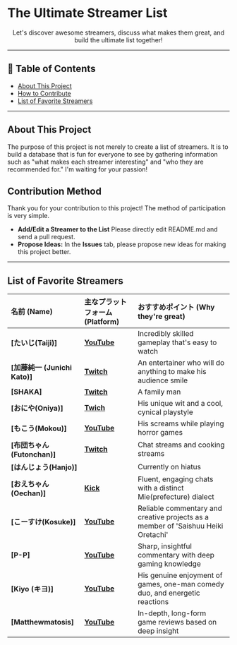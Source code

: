 # The Ultimate Streamer List

<p align="center">
  Let's discover awesome streamers, discuss what makes them great, and build the ultimate list together!
</p>

---
## 📜 Table of Contents
* [About This Project](#about-this-project)
* [How to Contribute](#contribution-method)
* [List of Favorite Streamers](#list-of-favorite-streamers) 
---
## About This Project
The purpose of this project is not merely to create a list of streamers. It is to build a database that is fun for everyone to see by gathering information such as "what makes each streamer interesting" and "who they are recommended for." I'm waiting for your passion!

## Contribution Method
Thank you for your contribution to this project! The method of participation is very simple.

* **Add/Edit a Streamer to the List** Please directly edit README.md and send a pull request.
* **Propose Ideas:** In the **Issues** tab, please propose new ideas for making this project better.
---

## List of Favorite Streamers

| 名前 (Name) | 主なプラットフォーム (Platform) | おすすめポイント (Why they're great) |
| :--- | :--- | :--- |
| **[たいじ(Taiji)]**| **[YouTube](https://www.twitch.tv/yaritaiji)** | Incredibly skilled gameplay that's easy to watch |
| **[加藤純一 (Junichi Kato)]** | **[Twitch](https://www.twitch.tv/kato_junichi0817)** | An entertainer who will do anything to make his audience smile |
| **[SHAKA]** | **[Twitch](https://www.twitch.tv/fps_shaka)** | A family man |
| **[おにや(Oniya)]**| **[Twich](https://www.twitch.tv/oniyadayo)** | His unique wit and a cool, cynical playstyle | 
| **[もこう(Mokou)]**| **[YouTube](https://youtube.com/@mokoustream)** | His screams while playing horror games | 
| **[布団ちゃん(Futonchan)]**|**[Twitch](https://www.twitch.tv/indegnasen0706)**| Chat streams and cooking streams | 
| **[はんじょう(Hanjo)]**| | Currently on hiatus | 
| **[おえちゃん(Oechan)]**| **[Kick](https://kick.com/oechan)** | Fluent, engaging chats with a distinct Mie(prefecture) dialect | 
| **[こーすけ(Kosuke)]**| **[YouTube](https://www.youtube.com/@kosukesaiore)** | Reliable commentary and creative projects as a member of 'Saishuu Heiki Oretachi' | 
| **[P-P]**| **[YouTube](https://www.youtube.com/@P-Pchannel)** | Sharp, insightful commentary with deep gaming knowledge | 
| **[Kiyo (キヨ)]** | **[YouTube](https://www.youtube.com/@KIYOisGOD)** | His genuine enjoyment of games, one-man comedy duo, and energetic reactions |
| **[Matthewmatosis]** | **[YouTube](https://www.youtube.com/@Matthewmatosis)** | In-depth, long-form game reviews based on deep insight |

